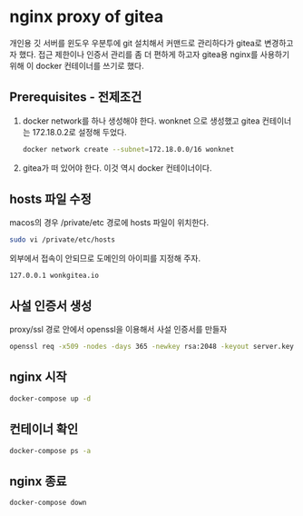 # nginx proxy of gitea
개인용 깃 서버를 윈도우 우분투에 git 설치해서 커맨드로 관리하다가 gitea로 변경하고자 했다. 접근 제한이나 인증서 관리를 좀 더 편하게 하고자 gitea용 nginx를 사용하기 위해 이 docker 컨테이너를 쓰기로 했다.

## Prerequisites - 전제조건
1. docker network를 하나 생성해야 한다. wonknet 으로 생성했고 gitea 컨테이너는 172.18.0.2로 설정해 두었다.

    ```bash
    docker network create --subnet=172.18.0.0/16 wonknet
    ```

2. gitea가 떠 있어야 한다. 이것 역시 docker 컨테이너이다.

## hosts 파일 수정

macos의 경우 /private/etc 경로에 hosts 파일이 위치한다.

```bash
sudo vi /private/etc/hosts
```

외부에서 접속이 안되므로 도메인의 아이피를 지정해 주자.

```text
127.0.0.1 wonkgitea.io
```

## 사설 인증서 생성

proxy/ssl 경로 안에서 openssl을 이용해서 사설 인증서를 만들자

```bash
openssl req -x509 -nodes -days 365 -newkey rsa:2048 -keyout server.key -out server.crt
```

## nginx 시작

```bash
docker-compose up -d
```

## 컨테이너 확인

```bash
docker-compose ps -a 
```

## nginx 종료

```bash
docker-compose down
```
